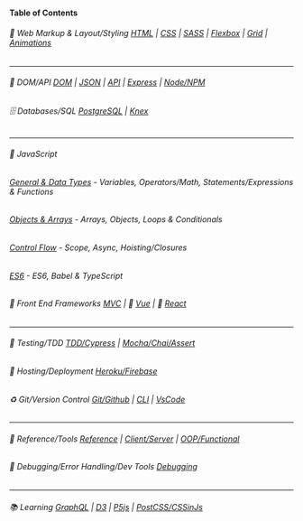 #### Table of Contents

###### :large_blue_diamond: Web Markup & Layout/Styling [HTML](https://github.com/bencasalino/Knowledge/wiki/html) |  [CSS](https://github.com/bencasalino/Knowledge/wiki/css) |  [SASS](https://github.com/bencasalino/Knowledge/wiki/sass) | [Flexbox](https://github.com/bencasalino/Knowledge/wiki/flexbox) | [Grid](https://github.com/bencasalino/Knowledge/wiki/grid) |  [Animations](https://github.com/bencasalino/Knowledge/wiki/animations)

***

######  :beginner: DOM/API [DOM](https://github.com/bencasalino/Knowledge/wiki/dom) | [JSON](https://github.com/bencasalino/Knowledge/wiki/json) | [API](https://github.com/bencasalino/Knowledge/wiki/api) | [Express](https://github.com/bencasalino/Knowledge/wiki/express) | [Node/NPM](https://github.com/bencasalino/Knowledge/wiki/node)

######  :file_cabinet: Databases/SQL [PostgreSQL](https://github.com/bencasalino/Knowledge/wiki/PostgreSQL) | [Knex](https://github.com/bencasalino/Knowledge/wiki/knex)

 ***

###### :large_orange_diamond: JavaScript

 ###### [General & Data Types](https://github.com/bencasalino/Knowledge/wiki/js1) - Variables, Operators/Math, Statements/Expressions & Functions

 ######  [Objects & Arrays](https://github.com/bencasalino/Knowledge/wiki/js2) - Arrays, Objects, Loops & Conditionals

 ######  [Control Flow](https://github.com/bencasalino/Knowledge/wiki/control-flow) - Scope, Async, Hoisting/Closures

 ###### [ES6](https://github.com/bencasalino/Knowledge/wiki/es6) -  ES6, Babel & TypeScript

######  :small_orange_diamond: Front End Frameworks [MVC](https://github.com/bencasalino/Knowledge/wiki/mvc) | :green_book: [Vue](https://github.com/bencasalino/Knowledge/wiki/vue) |  :blue_book: [React](https://github.com/bencasalino/Knowledge/wiki/react)

***

###### :vertical_traffic_light: Testing/TDD [TDD/Cypress](https://github.com/bencasalino/Knowledge/wiki/tdd-cypress) | [Mocha/Chai/Assert](https://github.com/bencasalino/Knowledge/wiki/mocha-chai-assert)

###### :rocket: Hosting/Deployment [Heroku/Firebase](https://github.com/bencasalino/Knowledge/wiki/hosting)

###### :recycle: Git/Version Control [Git/Github](https://github.com/bencasalino/Knowledge/wiki/git) | [CLI](https://github.com/bencasalino/Knowledge/wiki/cli) | [VsCode](https://github.com/bencasalino/Knowledge/wiki/vscode)


***

###### :wrench: Reference/Tools [Reference](https://github.com/bencasalino/Knowledge/wiki/reference) | [Client/Server](https://github.com/bencasalino/Knowledge/wiki/decoupled) |  [OOP/Functional](https://github.com/bencasalino/Knowledge/wiki/patterns)

###### :construction: Debugging/Error Handling/Dev Tools [Debugging](https://github.com/bencasalino/Knowledge/wiki/debugging)

***

###### :books: Learning [GraphQL](https://github.com/bencasalino/Knowledge/wiki/graphql) | [D3](https://github.com/bencasalino/Knowledge/wiki/d3) | [P5js](https://github.com/bencasalino/Knowledge/wiki/p5js) | [PostCSS/CSSinJs](https://github.com/bencasalino/Knowledge/wiki/postcss)



